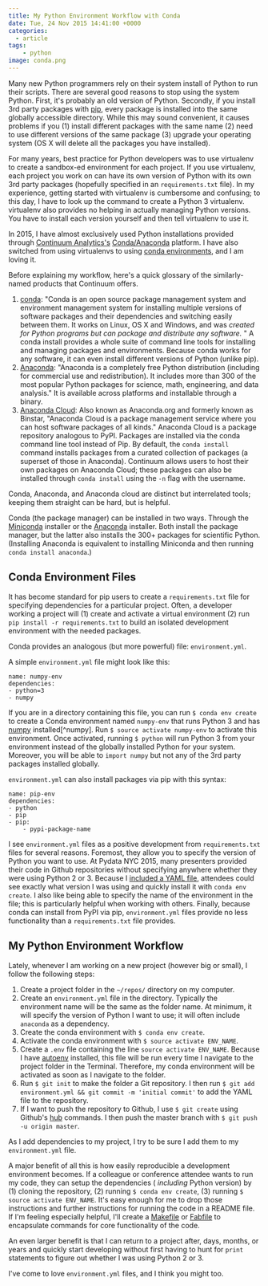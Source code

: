 ```yaml
---
title: My Python Environment Workflow with Conda
date: Tue, 24 Nov 2015 14:41:00 +0000
categories:
  - article
tags:
    - python
image: conda.png
---
```

Many new Python programmers rely on their system install of Python to run
their scripts. There are several good reasons to stop using the system Python.
First, it's probably an old version of Python. Secondly, if you install 3rd
party packages with [pip](https://pypi.python.org/pypi/pip), every package is
installed into the same globally accessible directory. While this may sound
convenient, it causes problems if you (1) install different packages with the
same name (2) need to use different versions of the same package (3) upgrade
your operating system (OS X will delete all the packages you have installed).

For many years, best practice for Python developers was to use virtualenv to
create a sandbox-ed environment for each project. If you use virtualenv, each
project you work on can have its own version of Python with its own 3rd party
packages (hopefully specified in an `requirements.txt` file). In my
experience, getting started with virtualenv is cumbersome and confusing; to
this day, I have to look up the command to create a Python 3 virtualenv.
virtualenv also provides no helping in actually managing Python versions. You
have to install each version yourself and then tell virtualenv to use it.

In 2015, I have almost exclusively used Python installations provided through
[Continuum Analytics's](https://www.continuum.io/ "Continuum")
[Conda/Anaconda](http://conda.pydata.org/docs/intro.html "Intro to conda —
Conda   documentation") platform. I have also switched from using virtualenvs
to using [conda environments](http://conda.pydata.org/docs/using/envs.html
"Managing environments — Conda documentation"), and I am loving it.

Before explaining my workflow, here's a quick glossary of the similarly-named
products that Continuum offers.

  1. [conda](http://conda.pydata.org/docs/intro.html): "Conda is an open source package management system and environment management system for installing multiple versions of software packages and their dependencies and switching easily between them. It works on Linux, OS X and Windows, and was _created for Python programs but can package and distribute any software._ " A conda install provides a whole suite of command line tools for installing and managing packages and environments. Because conda works for any software, it can even install different versions of Python (unlike pip).
  2. [Anaconda](https://www.continuum.io/downloads): "Anaconda is a completely free Python distribution (including for commercial use and redistribution). It includes more than 300 of the most popular Python packages for science, math, engineering, and data analysis." It is available across platforms and installable through a binary.
  3. [Anaconda Cloud](https://anaconda.org): Also known as Anaconda.org and formerly known as Binstar, "Anaconda Cloud is a package management service where you can host software packages of all kinds." Anaconda Cloud is a package repository analogous to PyPI. Packages are installed via the conda command line tool instead of Pip. By default, the `conda install` command installs packages from a curated collection of packages (a superset of those in Anaconda). Continuum allows users to host their own packages on Anaconda Cloud; these packages can also be installed through `conda install` using the `-n` flag with the username.

Conda, Anaconda, and Anaconda cloud are distinct but interrelated tools;
keeping them straight can be hard, but is helpful.

Conda (the package manager) can be installed in two ways. Through the
[Miniconda](http://conda.pydata.org/miniconda.html) installer or the
[Anaconda](https://www.continuum.io/downloads) installer. Both install the
package manager, but the latter also installs the 300+ packages for scientific
Python. (Installing Anaconda is equivalent to installing Miniconda and then
running `conda install anaconda`.)

## Conda Environment Files

It has become standard for pip users to create a `requirements.txt` file for
specifying dependencies for a particular project. Often, a developer working a
project will (1) create and activate a virtual environment (2) run `pip
install -r requirements.txt` to build an isolated development environment with
the needed packages.

Conda provides an analogous (but more powerful) file: `environment.yml`.

A simple `environment.yml` file might look like this:

    
    
    name: numpy-env
    dependencies:
    - python=3
    - numpy

If you are in a directory containing this file, you can run `$ conda env
create` to create a Conda environment named `numpy-env` that runs Python 3 and
has [numpy](http://www.numpy.org/ "NumPy — Numpy") installed[^numpy]. Run `$
source activate numpy-env` to activate this environment. Once activated,
running `$ python` will run Python 3 from your environment instead of the
globally installed Python for your system. Moreover, you will be able to
`import numpy` but not any of the 3rd party packages installed globally.

`environment.yml` can also install packages via pip with this syntax:

    
    
    name: pip-env
    dependencies:
    - python
    - pip
    - pip:
        - pypi-package-name

I see `environment.yml` files as a positive development from
`requirements.txt` files for several reasons. Foremost, they allow you to
specify the version of Python you want to use. At Pydata NYC 2015, many
presenters provided their code in Github repositories without specifying
anywhere whether they were using Python 2 or 3. Because I [included a YAML file](https://github.com/tdhopper/pydata-nyc-2015/blob/55b9d2892b18e1d191325fc1890740901723dcfd/environment.yml),
attendees could see exactly what version I was using and quickly install it
with `conda env create`. I also like being able to specify the name of the
environment in the file; this is particularly helpful when working with
others. Finally, because conda can install from PyPI via pip,
`environment.yml` files provide no less functionality than a
`requirements.txt` file provides.

## My Python Environment Workflow

Lately, whenever I am working on a new project (however big or small), I
follow the following steps:

  1. Create a project folder in the `~/repos/` directory on my computer.
  2. Create an `environment.yml` file in the directory. Typically the environment name will be the same as the folder name. At minimum, it will specify the version of Python I want to use; it will often include `anaconda` as a dependency.
  3. Create the conda environment with `$ conda env create`.
  4. Activate the conda environment with `$ source activate ENV_NAME`.
  5. Create a `.env` file containing the line `source activate ENV_NAME`. Because I have [autoenv](https://github.com/kennethreitz/autoenv) installed, this file will be run every time I navigate to the project folder in the Terminal. Therefore, my conda environment will be activated as soon as I navigate to the folder.
  6. Run `$ git init` to make the folder a Git repository. I then run `$ git add environment.yml && git commit -m 'initial commit'` to add the YAML file to the repository.
  7. If I want to push the repository to Github, I use `$ git create` using Github's [hub](https://github.com/github/hub) commands. I then push the master branch with `$ git push -u origin master`.

As I add dependencies to my project, I try to be sure I add them to my
`environment.yml` file.

A major benefit of all this is how easily reproducible a development
environment becomes. If a colleague or conference attendee wants to run my
code, they can setup the dependencies ( _including_ Python version) by (1)
cloning the repository, (2) running `$ conda env create`, (3) running `$
source activate ENV_NAME`. It's easy enough for me to drop those instructions
and further instructions for running the code in a README file. If I'm feeling
especially helpful, I'll create a
[Makefile](http://mrbook.org/blog/tutorials/make/ "Makefiles – Mrbook's
Stuff") or [Fabfile](http://www.fabfile.org/ "Welcome to Fabric! — Fabric
documentation") to encapsulate commands for core functionality of the code.

An even larger benefit is that I can return to a project after, days, months,
or years and quickly start developing without first having to hunt for `print`
statements to figure out whether I was using Python 2 or 3.

I've come to love `environment.yml` files, and I think you might too.
